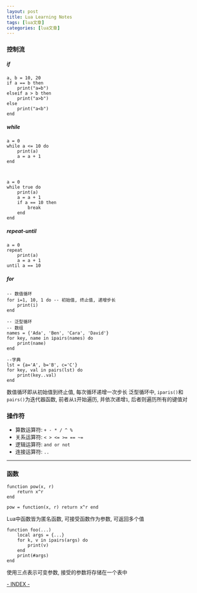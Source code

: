 ```yaml
---
layout: post
title: Lua Learning Notes 
tags: [lua文章]
categories: [lua文章]
---
```

### 控制流

##### if

    
    
    a, b = 10, 20
    if a == b then
        print("a=b")
    elseif a > b then
        print("a>b")
    else
        print("a<b")
    end
    

##### while

    
    
    a = 0
    while a <= 10 do
        print(a)
        a = a + 1
    end
    
    
    
    a = 0
    while true do
        print(a)
        a = a + 1
        if a == 10 then
            break
        end
    end
    

##### repeat-until

    
    
    a = 0
    repeat
        print(a)
        a = a + 1
    until a == 10
    

##### for

    
    
    -- 数值循环
    for i=1, 10, 1 do -- 初始值, 终止值, 递增步长
        print(i)
    end
    
    -- 泛型循环
    -- 数组
    names = {'Ada', 'Ben', 'Cara', 'David'}
    for key, name in ipairs(names) do
        print(name)
    end
    
    --字典
    lst = {a='A', b='B', c='C'}
    for key, val in pairs(lst) do
        print(key..val)
    end
    

数值循环即从初始值到终止值, 每次循环递增一次步长 泛型循环中, `iparis()`和`pairs()`为迭代器函数, 前者从`1`开始遍历,
并依次递增`1`, 后者则遍历所有的键值对

### 操作符

  * 算数运算符: `+ - * / ^ %`
  * 关系运算符: `< > <= >= == ~=`
  * 逻辑运算符: `and or not`
  * 连接运算符: `..`

* * *

### 函数

    
    
    function pow(x, r)
        return x^r
    end
    
    pow = function(x, r) return x^r end
    

Lua中函数皆为匿名函数, 可接受函数作为参数, 可返回多个值

    
    
    function foo(...)
        local args = {...}
        for k, v in ipairs(args) do
            print(v)
        end
        print(#args)
    end
    

使用三点表示可变参数, 接受的参数将存储在一个表中

[\- INDEX -](https://tunkshif.github.io/)